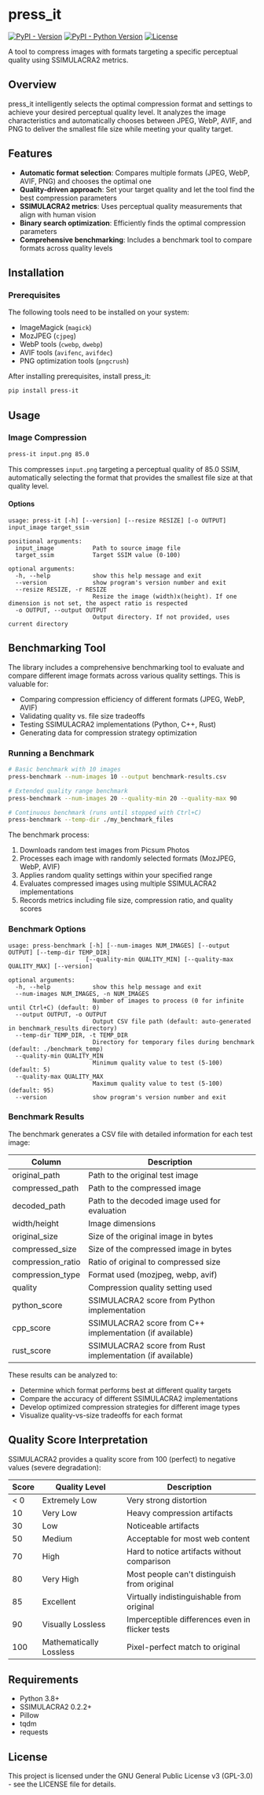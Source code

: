 # press_it

[![PyPI - Version](https://img.shields.io/pypi/v/press-it.svg)](https://pypi.org/project/press-it)
[![PyPI - Python Version](https://img.shields.io/pypi/pyversions/press-it.svg)](https://pypi.org/project/press-it)
[![License](https://img.shields.io/badge/License-GPL_v3-blue.svg)](https://www.gnu.org/licenses/gpl-3.0)

A tool to compress images with formats targeting a specific perceptual quality using SSIMULACRA2 metrics.

## Overview

press_it intelligently selects the optimal compression format and settings to achieve your desired perceptual quality level. It analyzes the image characteristics and automatically chooses between JPEG, WebP, AVIF, and PNG to deliver the smallest file size while meeting your quality target.

## Features

- **Automatic format selection**: Compares multiple formats (JPEG, WebP, AVIF, PNG) and chooses the optimal one
- **Quality-driven approach**: Set your target quality and let the tool find the best compression parameters
- **SSIMULACRA2 metrics**: Uses perceptual quality measurements that align with human vision
- **Binary search optimization**: Efficiently finds the optimal compression parameters
- **Comprehensive benchmarking**: Includes a benchmark tool to compare formats across quality levels

## Installation

### Prerequisites

The following tools need to be installed on your system:

- ImageMagick (`magick`)
- MozJPEG (`cjpeg`)
- WebP tools (`cwebp`, `dwebp`)
- AVIF tools (`avifenc`, `avifdec`)
- PNG optimization tools (`pngcrush`)

After installing prerequisites, install press_it:

```bash
pip install press-it
```

## Usage

### Image Compression

```bash
press-it input.png 85.0
```

This compresses `input.png` targeting a perceptual quality of 85.0 SSIM, automatically selecting the format that provides the smallest file size at that quality level.

#### Options

```
usage: press-it [-h] [--version] [--resize RESIZE] [-o OUTPUT] input_image target_ssim

positional arguments:
  input_image           Path to source image file
  target_ssim           Target SSIM value (0-100)

optional arguments:
  -h, --help            show this help message and exit
  --version             show program's version number and exit
  --resize RESIZE, -r RESIZE
                        Resize the image (width)x(height). If one dimension is not set, the aspect ratio is respected
  -o OUTPUT, --output OUTPUT
                        Output directory. If not provided, uses current directory
```

## Benchmarking Tool

The library includes a comprehensive benchmarking tool to evaluate and compare different image formats across various quality settings. This is valuable for:

- Comparing compression efficiency of different formats (JPEG, WebP, AVIF)
- Validating quality vs. file size tradeoffs
- Testing SSIMULACRA2 implementations (Python, C++, Rust)
- Generating data for compression strategy optimization

### Running a Benchmark

```bash
# Basic benchmark with 10 images
press-benchmark --num-images 10 --output benchmark-results.csv

# Extended quality range benchmark
press-benchmark --num-images 20 --quality-min 20 --quality-max 90

# Continuous benchmark (runs until stopped with Ctrl+C)
press-benchmark --temp-dir ./my_benchmark_files
```

The benchmark process:
1. Downloads random test images from Picsum Photos
2. Processes each image with randomly selected formats (MozJPEG, WebP, AVIF)
3. Applies random quality settings within your specified range
4. Evaluates compressed images using multiple SSIMULACRA2 implementations
5. Records metrics including file size, compression ratio, and quality scores

### Benchmark Options

```
usage: press-benchmark [-h] [--num-images NUM_IMAGES] [--output OUTPUT] [--temp-dir TEMP_DIR] 
                      [--quality-min QUALITY_MIN] [--quality-max QUALITY_MAX] [--version]

optional arguments:
  -h, --help            show this help message and exit
  --num-images NUM_IMAGES, -n NUM_IMAGES
                        Number of images to process (0 for infinite until Ctrl+C) (default: 0)
  --output OUTPUT, -o OUTPUT
                        Output CSV file path (default: auto-generated in benchmark_results directory)
  --temp-dir TEMP_DIR, -t TEMP_DIR
                        Directory for temporary files during benchmark (default: ./benchmark_temp)
  --quality-min QUALITY_MIN
                        Minimum quality value to test (5-100) (default: 5)
  --quality-max QUALITY_MAX
                        Maximum quality value to test (5-100) (default: 95)
  --version             show program's version number and exit
```

### Benchmark Results

The benchmark generates a CSV file with detailed information for each test image:

| Column | Description |
|--------|-------------|
| original_path | Path to the original test image |
| compressed_path | Path to the compressed image |
| decoded_path | Path to the decoded image used for evaluation |
| width/height | Image dimensions |
| original_size | Size of the original image in bytes |
| compressed_size | Size of the compressed image in bytes |
| compression_ratio | Ratio of original to compressed size |
| compression_type | Format used (mozjpeg, webp, avif) |
| quality | Compression quality setting used |
| python_score | SSIMULACRA2 score from Python implementation |
| cpp_score | SSIMULACRA2 score from C++ implementation (if available) |
| rust_score | SSIMULACRA2 score from Rust implementation (if available) |

These results can be analyzed to:
- Determine which format performs best at different quality targets
- Compare the accuracy of different SSIMULACRA2 implementations
- Develop optimized compression strategies for different image types
- Visualize quality-vs-size tradeoffs for each format

## Quality Score Interpretation

SSIMULACRA2 provides a quality score from 100 (perfect) to negative values (severe degradation):

| Score | Quality Level | Description |
|-------|---------------|-------------|
| < 0 | Extremely Low | Very strong distortion |
| 10 | Very Low | Heavy compression artifacts |
| 30 | Low | Noticeable artifacts |
| 50 | Medium | Acceptable for most web content |
| 70 | High | Hard to notice artifacts without comparison |
| 80 | Very High | Most people can't distinguish from original |
| 85 | Excellent | Virtually indistinguishable from original |
| 90 | Visually Lossless | Imperceptible differences even in flicker tests |
| 100 | Mathematically Lossless | Pixel-perfect match to original |

## Requirements

- Python 3.8+
- SSIMULACRA2 0.2.2+
- Pillow
- tqdm
- requests

## License

This project is licensed under the GNU General Public License v3 (GPL-3.0) - see the LICENSE file for details.
